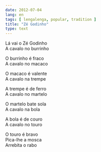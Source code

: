 ```yaml
---
date: 2012-07-04
lang: en
tags: [ lengalenga, popular, tradition ]
title: "Zé Godinho"
type: text
---
```


Lá vai o Zé Godinho  
A cavalo no burrinho

O burrinho é fraco  
A cavalo no macaco

O macaco é valente  
A cavalo na trempe

A trempe é de ferro  
A cavalo no martelo

O martelo bate sola  
A cavalo na bola

A bola é de couro  
A cavalo no touro

O touro é bravo  
Pica-lhe a mosca  
Arrebita o rabo

